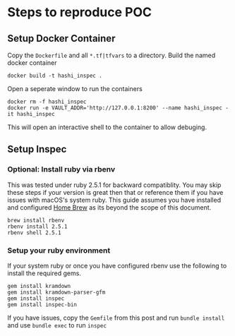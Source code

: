 # Steps to reproduce POC

## Setup Docker Container
Copy the `Dockerfile` and all `*.tf|tfvars` to a directory. Build the named docker container

```shell
docker build -t hashi_inspec .
```

Open a seperate window to run the containers

```shell
docker rm -f hashi_inspec
docker run -e VAULT_ADDR='http://127.0.0.1:8200' --name hashi_inspec -it hashi_inspec
```
This will open an interactive shell to the container to allow debuging. 

## Setup Inspec

### Optional: Install ruby via rbenv
This was tested under ruby 2.5.1 for backward compatiblity. You may skip these steps if your version is great then that or reference them if you have issues with macOS's system ruby. This guide assumes you have installed and configured [Home Brew](https://brew.sh/) as its beyond the scope of this document. 

```shell
brew install rbenv
rbenv install 2.5.1
rbenv shell 2.5.1
```

### Setup your ruby environment

If your system ruby or once you have configured rbenv use the following to install the required gems. 

```shell
gem install kramdown
gem install kramdown-parser-gfm
gem install inspec
gem install inspec-bin
```

If you have issues, copy the `Gemfile` from this post and run `bundle install` and use `bundle exec` to run `inspec`
